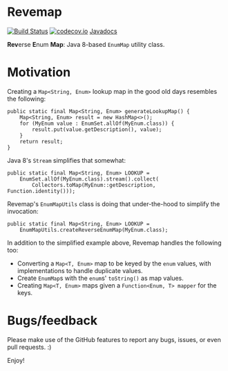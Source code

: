 # Revemap

[![Build Status](https://travis-ci.org/h-j-k/revemap.svg?branch=master)](https://travis-ci.org/h-j-k/revemap) 
[![codecov.io](http://codecov.io/github/h-j-k/revemap/coverage.svg?branch=master)](http://codecov.io/github/h-j-k/revemap?branch=master)
[Javadocs](https://h-j-k.github.io/revemap/apidocs)

**Rev**erse **E**num **Map**: Java 8-based `EnumMap` utility class.

# Motivation

Creating a `Map<String, Enum>` lookup map in the good old days resembles the following:

    public static final Map<String, Enum> generateLookupMap() {
        Map<String, Enum> result = new HashMap<>();
        for (MyEnum value : EnumSet.allOf(MyEnum.class)) {
            result.put(value.getDescription(), value);
        }
        return result;
    }

Java 8's `Stream` simplifies that somewhat:

    public static final Map<String, Enum> LOOKUP = 
        EnumSet.allOf(MyEnum.class).stream().collect(
            Collectors.toMap(MyEnum::getDescription, Function.identity()));

Revemap's `EnumMapUtils` class is doing that under-the-hood to simplify the invocation:

    public static final Map<String, Enum> LOOKUP = 
        EnumMapUtils.createReverseEnumMap(MyEnum.class);

In addition to the simplified example above, Revemap handles the following too:

* Converting a `Map<T, Enum>` map to be keyed by the `enum` values, with implementations to handle duplicate values.
* Create `EnumMap`s with the `enum`s' `toString()` as map values.
* Creating `Map<T, Enum>` maps given a `Function<Enum, T> mapper` for the keys.

# Bugs/feedback

Please make use of the GitHub features to report any bugs, issues, or even pull requests. :)

Enjoy!